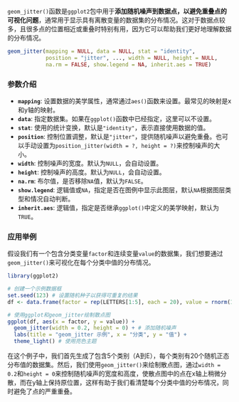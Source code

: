 `geom_jitter()`函数是`ggplot2`包中用于**添加随机噪声到数据点，以避免重叠点的可视化问题**，通常用于显示具有离散变量的数据集的分布情况。这对于数据点较多，且很多点的位置相近或重叠时特别有用，因为它可以帮助我们更好地理解数据的分布情况。

```r
geom_jitter(mapping = NULL, data = NULL, stat = "identity",
            position = "jitter", ..., width = NULL, height = NULL,
            na.rm = FALSE, show.legend = NA, inherit.aes = TRUE)
```

### 参数介绍

- **`mapping`**: 设置数据的美学属性，通常通过`aes()`函数来设置。最常见的映射是x和y轴的映射。
- **`data`**: 指定数据集。如果在`ggplot()`函数中已经指定，这里可以不设置。
- **`stat`**: 使用的统计变换，默认是`"identity"`，表示直接使用数据的值。
- **`position`**: 控制位置调整，默认是`"jitter"`，提供随机噪声以避免重叠。也可以手动设置为`position_jitter(width = ?, height = ?)`来控制噪声的大小。
- **`width`**: 控制噪声的宽度。默认为`NULL`，会自动设置。
- **`height`**: 控制噪声的高度。默认为`NULL`，会自动设置。
- **`na.rm`**: 布尔值，是否移除`NA`值，默认为`FALSE`。
- **`show.legend`**: 逻辑值或`NA`，指定是否在图例中显示此图层，默认`NA`根据图层类型和情况自动判断。
- **`inherit.aes`**: 逻辑值，指定是否继承`ggplot()`中定义的美学映射，默认为`TRUE`。

### 应用举例

假设我们有一个包含分类变量`factor`和连续变量`value`的数据集，我们想要通过`geom_jitter()`来可视化在每个分类中值的分布情况。

```r
library(ggplot2)

# 创建一个示例数据框
set.seed(123) # 设置随机种子以获得可重复的结果
df <- data.frame(factor = rep(LETTERS[1:5], each = 20), value = rnorm(100))

# 使用ggplot和geom_jitter绘制散点图
ggplot(df, aes(x = factor, y = value)) +
  geom_jitter(width = 0.2, height = 0) + # 添加随机噪声
  labs(title = "geom_jitter 示例", x = "分类", y = "值") +
  theme_light() # 使用亮色主题
```

在这个例子中，我们首先生成了包含5个类别（A到E），每个类别有20个随机正态分布值的数据集。然后，我们使用`geom_jitter()`来绘制散点图，通过`width = 0.2`和`height = 0`来控制随机噪声的宽度和高度，使散点图中的点在x轴上稍微分散，而在y轴上保持原位置，这样有助于我们看清楚每个分类中值的分布情况，同时避免了点的严重重叠。